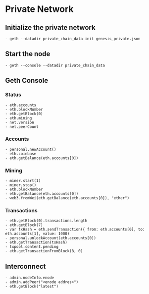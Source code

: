 # Private Network

## Initialize the private network
    - geth --datadir private_chain_data init genesis_private.json
## Start the node
    - geth --console --datadir private_chain_data
## Geth Console
### Status
    - eth.accounts
    - eth.blockNumber
    - eth.getBlock(0)
    - eth.mining
    - net.version
    - net.peerCount
### Accounts
    - personal.newAccount()
    - eth.coinbase
    - eth.getBalance(eth.accounts[0])
### Mining
    - miner.start(1)
    - miner.stop()
    - eth.blockNumber
    - eth.getBalance(eth.accounts[0])
    - web3.fromWei(eth.getBalance(eth.accounts[0]), "ether")
### Transactions
    - eth.getBlock(0).transactions.length
    - eth.getBlock(7)
    - var txHash = eth.sendTransaction({ from: eth.accounts[0], to: eth.accounts[1], value: 1000)
    - personal.unlockAccount(eth.accounts[0])
    - eth.getTransaction(txHash)
    - txpool.content.pending
    - eth.getTransactionFromBlock(8, 0)
## Interconnect
    - admin.nodeInfo.enode
    - admin.addPeer("<enode addres>")
    - eth.getBlock("latest")




